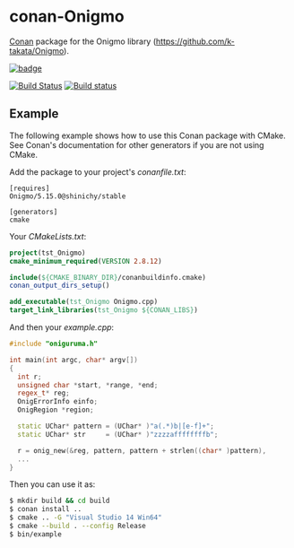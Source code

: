 # conan-Onigmo
[Conan](https://conan.io) package for the Onigmo library (https://github.com/k-takata/Onigmo).

[![badge](https://img.shields.io/badge/conan.io-Onigmo%2F5.15.0-green.svg?logo=data:image/png;base64%2CiVBORw0KGgoAAAANSUhEUgAAAA4AAAAOCAMAAAAolt3jAAAA1VBMVEUAAABhlctjlstkl8tlmMtlmMxlmcxmmcxnmsxpnMxpnM1qnc1sn85voM91oM11oc1xotB2oc56pNF6pNJ2ptJ8ptJ8ptN9ptN8p9N5qNJ9p9N9p9R8qtOBqdSAqtOAqtR%2BrNSCrNJ/rdWDrNWCsNWCsNaJs9eLs9iRvNuVvdyVv9yXwd2Zwt6axN6dxt%2Bfx%2BChyeGiyuGjyuCjyuGly%2BGlzOKmzOGozuKoz%2BKqz%2BOq0OOv1OWw1OWw1eWx1eWy1uay1%2Baz1%2Baz1%2Bez2Oe02Oe12ee22ujUGwH3AAAAAXRSTlMAQObYZgAAAAFiS0dEAIgFHUgAAAAJcEhZcwAACxMAAAsTAQCanBgAAAAHdElNRQfgBQkREyOxFIh/AAAAiklEQVQI12NgAAMbOwY4sLZ2NtQ1coVKWNvoc/Eq8XDr2wB5Ig62ekza9vaOqpK2TpoMzOxaFtwqZua2Bm4makIM7OzMAjoaCqYuxooSUqJALjs7o4yVpbowvzSUy87KqSwmxQfnsrPISyFzWeWAXCkpMaBVIC4bmCsOdgiUKwh3JojLgAQ4ZCE0AMm2D29tZwe6AAAAAElFTkSuQmCC)](http://www.conan.io/source/Onigmo/5.15.0/shinichy/stable)

[![Build Status](https://travis-ci.org/shinichy/conan-onigmo.svg?branch=master)](https://travis-ci.org/shinichy/conan-onigmo)
[![Build status](https://ci.appveyor.com/api/projects/status/7mh35ael346uoyf7?svg=true)](https://ci.appveyor.com/project/shinichy/conan-onigmo)

## Example

The following example shows how to use this Conan package with CMake.  See Conan's
documentation for other generators if you are not using CMake.

Add the package to your project's *conanfile.txt*:

```
[requires]
Onigmo/5.15.0@shinichy/stable

[generators]
cmake
```

Your *CMakeLists.txt*:

```CMake
project(tst_Onigmo)
cmake_minimum_required(VERSION 2.8.12)

include(${CMAKE_BINARY_DIR}/conanbuildinfo.cmake)
conan_output_dirs_setup()

add_executable(tst_Onigmo Onigmo.cpp)
target_link_libraries(tst_Onigmo ${CONAN_LIBS})
```

And then your *example.cpp*:

```cpp
#include "oniguruma.h"

int main(int argc, char* argv[])
{
  int r;
  unsigned char *start, *range, *end;
  regex_t* reg;
  OnigErrorInfo einfo;
  OnigRegion *region;

  static UChar* pattern = (UChar* )"a(.*)b|[e-f]+";
  static UChar* str     = (UChar* )"zzzzaffffffffb";

  r = onig_new(&reg, pattern, pattern + strlen((char* )pattern),
  ...
}
```

Then you can use it as:

```bash
$ mkdir build && cd build
$ conan install ..
$ cmake .. -G "Visual Studio 14 Win64"
$ cmake --build . --config Release
$ bin/example
```
